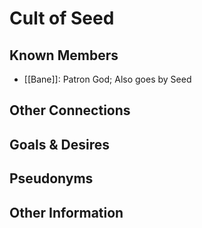 # Cult of Seed
## Known Members
- [[Bane]]: Patron God; Also goes by Seed
## Other Connections

## Goals & Desires

## Pseudonyms

## Other Information